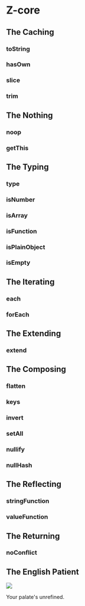 # Z-core

## The Caching

### toString

### hasOwn

### slice

### trim

## The Nothing

### noop

### getThis

## The Typing

### type

### isNumber

### isArray

### isFunction

### isPlainObject

### isEmpty

## The Iterating

### each

### forEach

## The Extending

### extend

## The Composing

### flatten

### keys

### invert

### setAll

### nullify

### nullHash

## The Reflecting

### stringFunction

### valueFunction

## The Returning

### noConflict

## The English Patient

<img src="/zvector/z-core/blob/master/images/intoxicating_aroma.jpg?raw=true" />

Your palate's unrefined.
